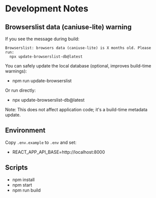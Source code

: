 # Development Notes

## Browserslist data (caniuse-lite) warning
If you see the message during build:
```
Browserslist: browsers data (caniuse-lite) is X months old. Please run:
  npx update-browserslist-db@latest
```
You can safely update the local database (optional, improves build-time warnings):
- npm run update-browserslist

Or run directly:
- npx update-browserslist-db@latest

Note: This does not affect application code; it's a build-time metadata update.

## Environment
Copy `.env.example` to `.env` and set:
- REACT_APP_API_BASE=http://localhost:8000

## Scripts
- npm install
- npm start
- npm run build
